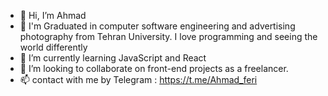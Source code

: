 - 👋 Hi, I’m Ahmad
- 👀 I'm Graduated in computer software engineering and advertising photography from Tehran University. I love programming and seeing the world differently
- 🌱 I’m currently learning JavaScript and React
- 💞️ I’m looking to collaborate on front-end projects as a freelancer.
- 📫 contact with me by Telegram : https://t.me/Ahmad_feri 

